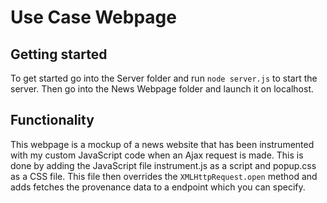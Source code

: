 # Use Case Webpage

## Getting started

To get started go into the Server folder and run `node server.js` to start the server. Then go into the News Webpage folder and launch it on localhost.

## Functionality

This webpage is a mockup of a news website that has been instrumented with my custom JavaScript code when an Ajax request is made. This is done by adding the JavaScript file instrument.js as a script and popup.css as a CSS file. This file then overrides the `XMLHttpRequest.open` method and adds fetches the provenance data to a endpoint which you can specify.
